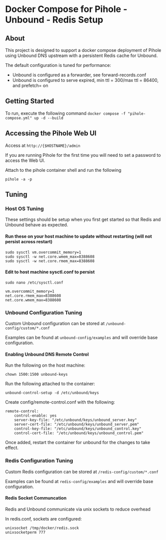 # Docker Compose for Pihole - Unbound - Redis Setup
## About
This project is designed to support a docker compose deployment of Pihole using Unbound DNS upstream with a persistent Redis cache for Unbound. 

The default configuration is tuned for performance:
- Unbound is configured as a forwarder, see forward-records.conf
- Unbound is configured to serve expired, min ttl = 300/max ttl = 86400, and prefetch= on
  
## Getting Started
To run, execute the following command
` docker compose -f "pihole-compose.yml" up -d --build `

## Accessing the Pihole Web UI
Access at 
`http://{$HOSTNAME}/admin`

If you are running Pihole for the first time you will need to set a password to access the Web UI. 

Attach to the pihole container shell and run the following 

`pihole -a -p`

## Tuning

### Host OS Tuning

These settings should be setup when you first get started so that Redis and Unbound behave as expected.

#### Run these on your host machine to update without restarting (will not persist across restart)
```
sudo sysctl vm.overcommit_memory=1
sudo sysctl -w net.core.wmem_max=8388608
sudo sysctl -w net.core.rmem_max=8388608
```

#### Edit to host machine sysctl.conf to persist
`sudo nano /etc/sysctl.conf `
```
vm.overcommit_memory=1
net.core.rmem_max=8388608
net.core.wmem_max=8388608
```


### Unbound Configuration Tuning

Custom Unbound configuration can be stored at `/unbound-config/custom/*.conf`

Examples can be found at `unbound-config/examples` and will override base configuration.

#### Enabling Unbound DNS Remote Control
Run the following on the host machine:
```
chown 1500:1500 unbound-keys
```

Run the following attached to the container:
```
unbound-control-setup -d /etc/unbound/keys
```

Create config/remote-control.conf with the following:

```
remote-control:
    control-enable: yes 
    server-key-file: "/etc/unbound/keys/unbound_server.key"
    server-cert-file: "/etc/unbound/keys/unbound_server.pem"
    control-key-file: "/etc/unbound/keys/unbound_control.key"
    control-cert-file: "/etc/unbound/keys/unbound_control.pem"
```
Once added, restart the container for unbound for the changes to take effect.

### Redis Configuration Tuning

Custom Redis configuration can be stored at `/redis-config/custom/*.conf`

Examples can be found at `redis-config/examples` and will override base configuration.

#### Redis Socket Communcation
Redis and Unbound communicate via unix sockets to reduce overhead

In redis.conf, sockets are configured:

```
unixsocket /tmp/docker/redis.sock
unixsocketperm 777
```
